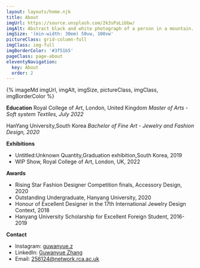 ```yaml
---
layout: layouts/home.njk
title: About
imgUrl: https://source.unsplash.com/2k3sPaLibbw/
imgAlt: Abstract black and white photograph of a person in a mountain.
imgSize: '(min-width: 30em) 50vw, 100vw'
pictureClass: grid-column-full
imgClass: img-full
imgBorderColor: '#3f51b5'
pageClass: page-about
eleventyNavigation:
  key: About
  order: 2
---
```


{% imageMd imgUrl, imgAlt, imgSize, pictureClass, imgClass, imgBorderColor %}

**Education**
Royal College of Art, London, United Kingdom
*Master of Arts - Soft system Textiles, July 2022*

HanYang University,South Korea
*Bachelor of Fine Art - Jewelry and Fashion Design, 2020*

**Exhibitions**
+ Untitled:Unknown Quantity,Graduation exhibition,South Korea, 2019
+ WIP Show, Royal College of Art, London, UK, 2022

**Awards**
+ Rising Star Fashion Designer Competition finals, Accessory Design, 2020
+ Outstanding Undergraduate, Hanyang University, 2020
+ Honour of Excellent Designer in the 17th International Jewelry Design Context, 2018
+ Hanyang University Scholarship for Excellent Foreign Student, 2016-2019

**Contact**
+ Instagram: [guwanyue.z](https://www.instagram.com/guwanyue.z/)
+ LinkedIn: [Guwanyue Zhang](https://www.linkedin.com/in/guwanyue-zhang-0b840022b/)
+ Email: 256124@network.rca.ac.uk

